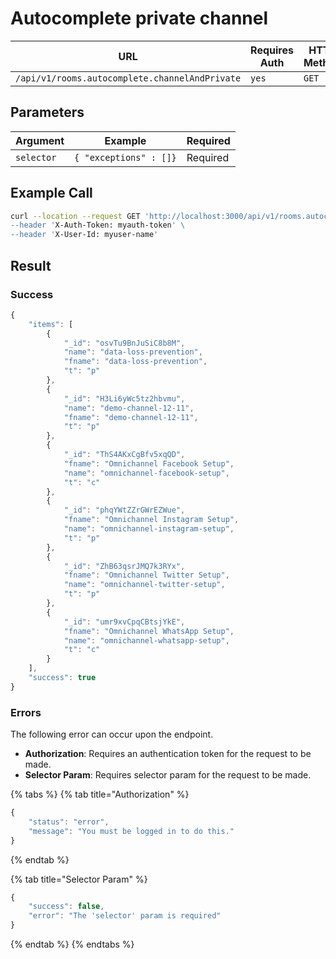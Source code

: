 # Autocomplete private channel

| URL                                            | Requires Auth | HTTP Method |
| ---------------------------------------------- | ------------- | ----------- |
| `/api/v1/rooms.autocomplete.channelAndPrivate` | `yes`         | `GET`       |

## Parameters

| Argument   | Example                | Required |
| ---------- | ---------------------- | -------- |
| `selector` | `{ "exceptions" : []}` | Required |

## Example Call

```bash
curl --location --request GET 'http://localhost:3000/api/v1/rooms.autocomplete.channelAndPrivate?selector=[]\
--header 'X-Auth-Token: myauth-token' \
--header 'X-User-Id: myuser-name'
```

## Result

### Success

```javascript
{
    "items": [
        {
            "_id": "osvTu9BnJuSiC8b8M",
            "name": "data-loss-prevention",
            "fname": "data-loss-prevention",
            "t": "p"
        },
        {
            "_id": "H3Li6yWc5tz2hbvmu",
            "name": "demo-channel-12-11",
            "fname": "demo-channel-12-11",
            "t": "p"
        },
        {
            "_id": "ThS4AKxCgBfv5xqQD",
            "fname": "Omnichannel Facebook Setup",
            "name": "omnichannel-facebook-setup",
            "t": "c"
        },
        {
            "_id": "phqYWtZZrGWrEZWue",
            "fname": "Omnichannel Instagram Setup",
            "name": "omnichannel-instagram-setup",
            "t": "p"
        },
        {
            "_id": "ZhB63qsrJMQ7k3RYx",
            "fname": "Omnichannel Twitter Setup",
            "name": "omnichannel-twitter-setup",
            "t": "p"
        },
        {
            "_id": "umr9xvCpqCBtsjYkE",
            "fname": "Omnichannel WhatsApp Setup",
            "name": "omnichannel-whatsapp-setup",
            "t": "c"
        }
    ],
    "success": true
}
```

### Errors <a href="#errors" id="errors"></a>

The following error can occur upon the endpoint.‌

* **Authorization**: Requires an authentication token for the request to be made.
* **Selector Param**: Requires selector param for the request to be made.

{% tabs %}
{% tab title="Authorization" %}
```javascript
{
    "status": "error",
    "message": "You must be logged in to do this."
}
```
{% endtab %}

{% tab title="Selector Param" %}
```javascript
{
    "success": false,
    "error": "The 'selector' param is required"
}
```
{% endtab %}
{% endtabs %}
